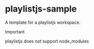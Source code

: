 # playlistjs-sample

A template for a playlistjs workspace.

> [!IMPORTANT]
> playlistjs does *not* support node_modules
